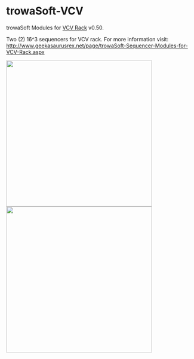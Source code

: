 # trowaSoft-VCV
trowaSoft Modules for <a href="https://github.com/VCVRack/Rack">VCV Rack</a> v0.50.

Two (2) 16^3 sequencers for VCV rack.
For more information visit:
http://www.geekasaurusrex.net/page/trowaSoft-Sequencer-Modules-for-VCV-Rack.aspx

<img width="390" src="http://www.geekasaurusrex.net/image.axd?picture=2017%2f11%2ftrigSeq_Main.png" />
<img width="390" src="http://www.geekasaurusrex.net/image.axd?picture=2017%2f11%2fvoltSeq_Main.png" />

